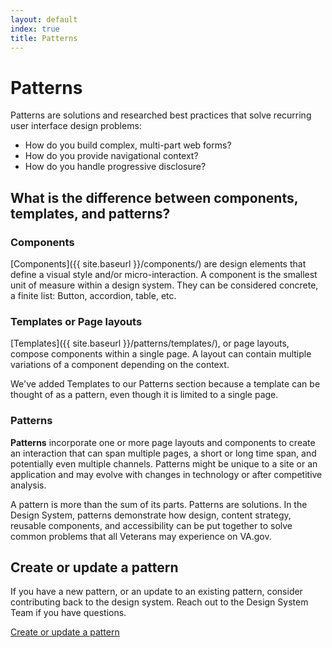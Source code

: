 ```yaml
---
layout: default
index: true
title: Patterns
---
```


# Patterns

<div class="va-introtext">
  Patterns are solutions and researched best practices that solve recurring user interface design problems:
</div>

* How do you build complex, multi-part web forms?
* How do you provide navigational context?
* How do you handle progressive disclosure?

## What is the difference between components, templates, and patterns?

### Components

[Components]({{ site.baseurl }}/components/) are design elements that define a visual style and/or micro-interaction. A component is the smallest unit of measure within a design system.  They can be considered concrete, a finite list: Button, accordion, table, etc. 

### Templates or Page layouts

[Templates]({{ site.baseurl }}/patterns/templates/), or page layouts, compose components within a single page. A layout can contain multiple variations of a component depending on the context.

We've added Templates to our Patterns section because a template can be thought of as a pattern, even though it is limited to a single page.

### Patterns

**Patterns** incorporate one or more page layouts and components to create an interaction that can span multiple pages, a short or long time span, and potentially even multiple channels. Patterns might be unique to a site or an application and may evolve with changes in technology or after competitive analysis.

A pattern is more than the sum of its parts. Patterns are solutions. In the Design System, patterns demonstrate how design, content strategy, reusable components, and accessibility can be put together to solve common problems that all Veterans may experience on VA.gov.

## Create or update a pattern

If you have a new pattern, or an update to an existing pattern, consider contributing back to the design system. Reach out to the Design System Team if you have questions.

<a class="vads-c-action-link--blue" href="{{ site.baseurl }}/about/contributing-to-the-design-system">Create or update a pattern</a>